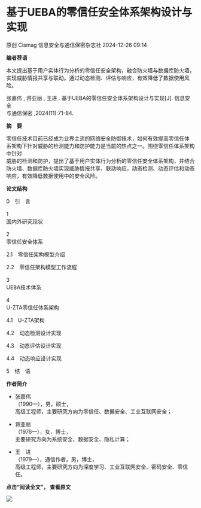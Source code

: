 #  基于UEBA的零信任安全体系架构设计与实现   
原创 Cismag  信息安全与通信保密杂志社   2024-12-26 09:14  
  
**编者荐语**  
  
  
本文提出基于用户实体行为分析的零信任安全架构，融合防火墙与数据库防火墙，实现威胁情报共享与联动。通过动态检测、评估与响应，有效降低了数据使用风险。  
  
张嘉伟 , 蒋亚丽 , 王进 . 基于UEBA的零信任安全体系架构设计与实现[J]. 信息安全  
与通信保密 ,2024(11):71-84.  
  
  
**摘　要**  
  
  
  
零信任技术目前已经成为业界主流的网络安全防御技术，如何有效提高零信任体  
系架构下针对威胁的检测能力和防护能力是当前的热点之一。围绕零信任体系架构中针对  
威胁的检测和防护，提出了基于用户实体行为分析的零信任安全体系架构，并结合防火墙、数据库防火墙实现威胁情报共享、联动响应，动态检测、动态评估和动态响应，有效降低数据使用中的安全风险。  
  
  
**论文结构**  
  
  
0　引　言  
  
1　  
国内外研究现状  
  
2　  
零信任安全体系  
  
2.1　零信任架构模型介绍  
  
2.2　零信任架构模型工作流程  
  
3　  
UEBA技术体系  
  
4　  
U-ZTA零信任体系架构  
  
4.1　U-ZTA架构  
  
4.2　动态检测设计实现  
  
4.3　动态评估设计实现  
  
4.4　动态响应设计实现  
  
5　结　语  
  
**作者简介**  
  
- 张嘉伟  
（1990—），男，硕士，  
高级工程师，主要研究方向为零信任、数据安全、工业互联网安全；  
  
- 蒋亚丽  
（1976—），女，博士，  
主要研究方向为系统安全、数据安全、隐私计算；  
  
- 王　进  
（1979—），通信作者，男，博士，  
高级工程师，主要研究方向为深度学习、工业互联网安全、密码安全、零信任。  
  
  
  
**点击“阅读全文”， 查看原文**  
  
  
  
![](https://mmbiz.qpic.cn/sz_mmbiz_jpg/iclynibMMTgBwHl5Lkrg8gQtNk0dN6v8Iq8hxkGrz3Wbvv9qo6UgTZJCEzgKPOwbBcjCxcpyXhwQrRGYNYNVsy5g/640?wx_fmt=other&wxfrom=5&wx_lazy=1&wx_co=1&tp=webp "")  
  
  
